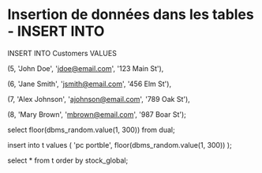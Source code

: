 # Insertion de données dans les tables - INSERT INTO

INSERT INTO Customers VALUES

   (5, 'John Doe', 'jdoe@email.com', '123 Main St'),
   
   (6, 'Jane Smith', 'jsmith@email.com', '456 Elm St'),
   
   (7, 'Alex Johnson', 'ajohnson@email.com', '789 Oak St'),
   
   (8, 'Mary Brown', 'mbrown@email.com', '987 Boar St');


select floor(dbms_random.value(1, 300)) from dual;

insert into t values (
    'pc portble',
    floor(dbms_random.value(1, 300))
);

select * from t order by stock_global;
